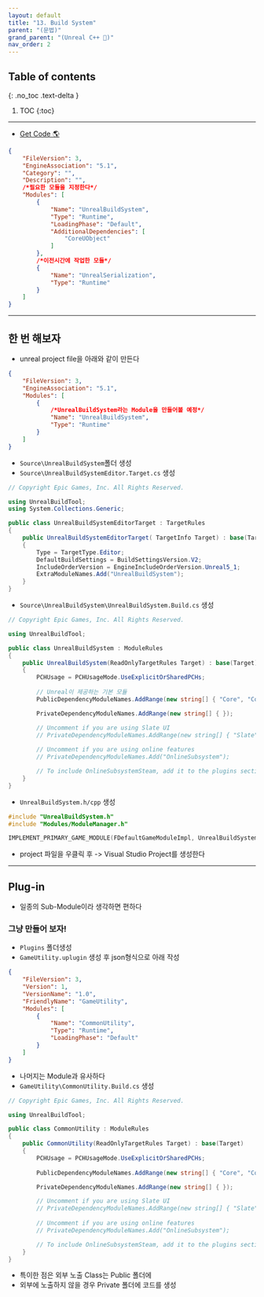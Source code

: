 ```yaml
---
layout: default
title: "13. Build System"
parent: "(문법)"
grand_parent: "(Unreal C++ 🚀)"
nav_order: 2
---
```


## Table of contents
{: .no_toc .text-delta }

1. TOC
{:toc}

---

* [Get Code 🌎](https://github.com/Arthur880708/Unreal_Cpp_basic/tree/main/11.BuildSystem)

```json
{
	"FileVersion": 3,
	"EngineAssociation": "5.1",
	"Category": "",
	"Description": "",
	/*필요한 모듈을 지정한다*/
	"Modules": [
		{
			"Name": "UnrealBuildSystem",
			"Type": "Runtime",
			"LoadingPhase": "Default",
			"AdditionalDependencies": [
				"CoreUObject"
			]
		},
		/*이전시간에 작업한 모듈*/
		{
			"Name": "UnrealSerialization",
			"Type": "Runtime"
		}
	]
}
```

---

## 한 번 해보자

* unreal project file을 아래와 같이 만든다

```json
{
	"FileVersion": 3,
	"EngineAssociation": "5.1",
	"Modules": [
		{
			/*UnrealBuildSystem라는 Module을 만들어볼 예정*/
			"Name": "UnrealBuildSystem",
			"Type": "Runtime"
		}
	]
}
```

* `Source\UnrealBuildSystem`폴더 생성
* `Source\UnrealBuildSystemEditor.Target.cs` 생성

```csharp
// Copyright Epic Games, Inc. All Rights Reserved.

using UnrealBuildTool;
using System.Collections.Generic;

public class UnrealBuildSystemEditorTarget : TargetRules
{
	public UnrealBuildSystemEditorTarget( TargetInfo Target) : base(Target)
	{
		Type = TargetType.Editor;
		DefaultBuildSettings = BuildSettingsVersion.V2;
		IncludeOrderVersion = EngineIncludeOrderVersion.Unreal5_1;
		ExtraModuleNames.Add("UnrealBuildSystem");
	}
}
```

* `Source\UnrealBuildSystem\UnrealBuildSystem.Build.cs` 생성

```csharp
// Copyright Epic Games, Inc. All Rights Reserved.

using UnrealBuildTool;

public class UnrealBuildSystem : ModuleRules
{
	public UnrealBuildSystem(ReadOnlyTargetRules Target) : base(Target)
	{
		PCHUsage = PCHUsageMode.UseExplicitOrSharedPCHs;
	
		// Unreal이 제공하는 기본 모듈
		PublicDependencyModuleNames.AddRange(new string[] { "Core", "CoreUObject", "Engine", "InputCore", "CommonUtility" });

		PrivateDependencyModuleNames.AddRange(new string[] { });

		// Uncomment if you are using Slate UI
		// PrivateDependencyModuleNames.AddRange(new string[] { "Slate", "SlateCore" });
		
		// Uncomment if you are using online features
		// PrivateDependencyModuleNames.Add("OnlineSubsystem");

		// To include OnlineSubsystemSteam, add it to the plugins section in your uproject file with the Enabled attribute set to true
	}
}
```

* `UnrealBuildSystem.h/cpp` 생성

```cpp
#include "UnrealBuildSystem.h"
#include "Modules/ModuleManager.h"

IMPLEMENT_PRIMARY_GAME_MODULE(FDefaultGameModuleImpl, UnrealBuildSystem, "UnrealBuildSystem");
```

* project 파일을 우클릭 후 -> Visual Studio Project를 생성한다

---

## Plug-in

* 일종의 Sub-Module이라 생각하면 편하다

### 그냥 만들어 보자!

* `Plugins` 폴더생성
* `GameUtility.uplugin` 생성 후 json형식으로 아래 작성

```json
{
	"FileVersion": 3,
	"Version": 1,
	"VersionName": "1.0",
	"FriendlyName": "GameUtility", 
	"Modules": [
		{
			"Name": "CommonUtility",
			"Type": "Runtime",
			"LoadingPhase": "Default"
		}
	]
}
```

* 나머지는 Module과 유사하다
* `GameUtility\CommonUtility.Build.cs` 생성

```csharp
// Copyright Epic Games, Inc. All Rights Reserved.

using UnrealBuildTool;

public class CommonUtility : ModuleRules
{
	public CommonUtility(ReadOnlyTargetRules Target) : base(Target)
	{
		PCHUsage = PCHUsageMode.UseExplicitOrSharedPCHs;
	
		PublicDependencyModuleNames.AddRange(new string[] { "Core", "CoreUObject", "Engine", "InputCore" });

		PrivateDependencyModuleNames.AddRange(new string[] { });

		// Uncomment if you are using Slate UI
		// PrivateDependencyModuleNames.AddRange(new string[] { "Slate", "SlateCore" });
		
		// Uncomment if you are using online features
		// PrivateDependencyModuleNames.Add("OnlineSubsystem");

		// To include OnlineSubsystemSteam, add it to the plugins section in your uproject file with the Enabled attribute set to true
	}
}
```

* 특이한 점은 외부 노출 Class는 Public 폴더에
* 외부에 노출하지 않을 경우 Private 폴더에 코드를 생성